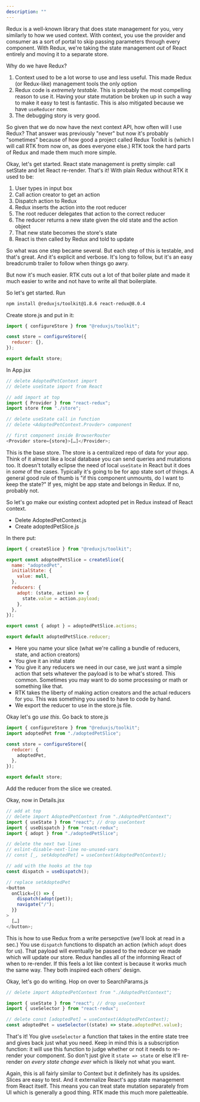 ```yaml
---
description: ""
---
```


Redux is a well-known library that does state management for you, very similarly to how we used context. With context, you use the provider and consumer as a sort of portal to skip passing parameters through every component. With Redux, we're taking the state management _out_ of React entirely and moving it to a separate store.

Why do we have Redux?

1. Context used to be a lot worse to use and less useful. This made Redux (or Redux-like) management tools the only option
1. Redux code is _extremely testable_. This is probably the most compelling reason to use it. Having your state mutation be broken up in such a way to make it easy to test is fantastic. This is also mitigated because we have `useReducer` now.
1. The debugging story is very good.

So given that we do now have the next context API, how often will I use Redux? That answer was previously "never" but now it's probably "sometimes" because of how good a project called Redux Toolkit is (which I will call RTK from now on, as does everyone else.) RTK took the hard parts of Redux and made them much more simple.

Okay, let's get started. React state management is pretty simple: call setState and let React re-render. That's it! With plain Redux without RTK it used to be:

1. User types in input box
1. Call action creator to get an action
1. Dispatch action to Redux
1. Redux inserts the action into the root reducer
1. The root reducer delegates that action to the correct reducer
1. The reducer returns a new state given the old state and the action object
1. That new state becomes the store's state
1. React is then called by Redux and told to update

So what was one step became several. But each step of this is testable, and that's great. And it's explicit and verbose. It's long to follow, but it's an easy breadcrumb trailer to follow when things go awry.

But now it's much easier. RTK cuts out a lot of that boiler plate and made it much easier to write and not have to write all that boilerplate.

So let's get started. Run

```bash
npm install @reduxjs/toolkit@1.8.6 react-redux@8.0.4
```

Create store.js and put in it:

```javascript
import { configureStore } from "@reduxjs/toolkit";

const store = configureStore({
  reducer: {},
});

export default store;
```

In App.jsx

```javascript
// delete AdoptedPetContext import
// delete useState import from React

// add import at top
import { Provider } from "react-redux";
import store from "./store";

// delete useState call in function
// delete <AdoptedPetContext.Provder> component

// first component inside BrowserRouter
<Provider store={store}>[…]</Provider>;
```

This is the base store. The store is a centralized repo of data for your app. Think of it almost like a local database you can send queries and mutations too. It doesn't totally eclipse the need of local `useState` in React but it does in _some_ of the cases. Typically it's going to be for app state sort of things. A general good rule of thumb is "if this component unmounts, do I want to keep the state?" If yes, might be app state and belongs in Redux. If no, probably not.

So let's go make our existing context adopted pet in Redux instead of React context.

- Delete AdoptedPetContext.js
- Create adoptedPetSlice.js

In there put:

```javascript
import { createSlice } from "@reduxjs/toolkit";

export const adoptedPetSlice = createSlice({
  name: "adoptedPet",
  initialState: {
    value: null,
  },
  reducers: {
    adopt: (state, action) => {
      state.value = action.payload;
    },
  },
});

export const { adopt } = adoptedPetSlice.actions;

export default adoptedPetSlice.reducer;
```

- Here you name your slice (what we're calling a bundle of reducers, state, and action creators)
- You give it an inital state
- You give it any reducers we need in our case, we just want a simple action that sets whatever the payload is to be what's stored. This common. Sometimes you may want to do some processing or math or something like that.
- RTK takes the liberty of making action creators and the actual reducers for you. This was something you used to have to code by hand.
- We export the reducer to use in the store.js file.

Okay let's go _use this_. Go back to store.js

```javascript
import { configureStore } from "@reduxjs/toolkit";
import adoptedPet from "./adoptedPetSlice";

const store = configureStore({
  reducer: {
    adoptedPet,
  },
});

export default store;
```

Add the reducer from the slice we created.

Okay, now in Details.jsx

```javascript
// add at top
// delete import AdoptedPetContext from "./AdoptedPetContext";
import { useState } from "react"; // drop useContext
import { useDispatch } from "react-redux";
import { adopt } from "./adoptedPetSlice";

// delete the next two lines
// eslint-disable-next-line no-unused-vars
// const [_, setAdoptedPet] = useContext(AdoptedPetContext);

// add with the hooks at the top
const dispatch = useDispatch();

// replace setAdoptedPet
<button
  onClick={() => {
    dispatch(adopt(pet));
    navigate("/");
  }}
>
  […]
</button>;
```

This is how to use Redux from a write persepctive (we'll look at read in a sec.) You use `dispatch` functions to dispatch an action (which `adopt` does for us). That payload will eventually be passed to the reducer we made which will update our store. Redux handles all of the informing React of when to re-render. If this feels a lot like context is because it works much the same way. They both inspired each others' design.

Okay, let's go do writing. Hop on over to SearchParams.js

```jsx
// delete import AdoptedPetContext from "./AdoptedPetContext";

import { useState } from "react"; // drop useContext
import { useSelector } from "react-redux";

// delete const [adoptedPet] = useContext(AdoptedPetContext);
const adoptedPet = useSelector((state) => state.adoptedPet.value);
```

That's it! You give `useSelector` a function that takes in the entire state tree and gives back just what you need. Keep in mind this is a subscription function: it will use this function to judge whether or not it needs to re-render your component. So don't just give it `state => state` or else it'll re-render on _every state change ever_ which is likely not what you want.

Again, this is all fairly similar to Context but it definitely has its upsides. Slices are easy to test. And it externalize React's app state management from React itself. This means you can treat state mutation separately from UI which is generally a good thing. RTK made this much more paletteable.
